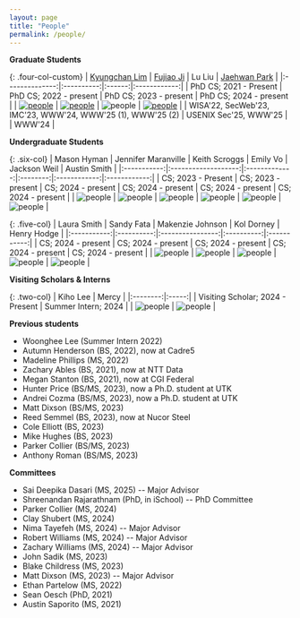 ```yaml
---
layout: page
title: "People"
permalink: /people/
---
```

**Graduate Students**

{: .four-col-custom}
| [Kyungchan Lim](https://kyungchanlim.github.io/) | [Fujiao Ji](https://fujiaoji.github.io/) | Lu Liu | [Jaehwan Park](https://sites.google.com/view/jaehwanpark/home) |
|:--------------:|:----------:|:------:|:------------:|
| PhD CS; 2021 - Present | PhD CS; 2022 - present | PhD CS; 2023 - present | PhD CS; 2024 - present |
| [![people](../assets/images/kyungchan.png)](https://kyungchanlim.github.io/) | [![people](../assets/images/fujiao-ji.png)](https://fujiaoji.github.io/) | ![people](../assets/images/lu-liu.jpg) | [![people](../assets/images/jaehwan.png)](https://sites.google.com/view/jaehwanpark/home) |
| <span class="publication-list">WISA'22, SecWeb'23, IMC'23, WWW'24, WWW'25 (1), WWW'25 (2)</span> | <span class="publication-list">USENIX Sec'25, WWW'25</span> | | WWW'24 |

**Undergraduate Students**  

{: .six-col}
| Mason Hyman | Jennifer Maranville | Keith Scroggs | Emily Vo | Jackson Weil | Austin Smith |
|:-----------:|:-------------------:|:-------------:|:--------:|:------------:|:------------:|
| CS; 2023 - Present | CS; 2023 - present | CS; 2024 - present | CS; 2024 - present | CS; 2024 - present | CS; 2024 - present |
| ![people](../assets/hacker.png) | ![people](../assets/images/jen.jpg) | ![people](../assets/images/keith.jpg) | ![people](../assets/images/emily.jpeg) | ![people](../assets/images/jackson.jpg) | ![people](../assets/images/austin.jpg) |

{: .five-col}
| Laura Smith | Sandy Fata | Makenzie Johnson | Kol Dorney | Henry Hodge |
|:-----------:|:----------:|:----------------:|:----------:|:-----------:|
| CS; 2024 - present | CS; 2024 - present | CS; 2024 - present | CS; 2024 - present | CS; 2024 - present |
| ![people](../assets/images/laura.jpg) | ![people](../assets/images/sandy.jpg) | ![people](../assets/images/makenzie.jpg) | ![people](../assets/images/kol.jpg) | ![people](../assets/images/henry.jpg) |

**Visiting Scholars & Interns**  

{: .two-col}
| Kiho Lee | Mercy |
|:--------:|:-----:|
| Visiting Scholar; 2024 - Present | Summer Intern; 2024 |
| ![people](../assets/hacker.png) | ![people](../assets/images/mercy.jpg) |

**Previous students**
- Woonghee Lee (Summer Intern 2022)
- Autumn Henderson (BS, 2022), now at Cadre5
- Madeline Phillips (MS, 2022)
- Zachary Ables (BS, 2021), now at NTT Data
- Megan Stanton (BS, 2021), now at CGI Federal
- Hunter Price (BS/MS, 2023), now a Ph.D. student at UTK
- Andrei Cozma (BS/MS, 2023), now a Ph.D. student at UTK
- Matt Dixson (BS/MS, 2023)
- Reed Semmel (BS, 2023), now at Nucor Steel
- Cole Elliott (BS, 2023)
- Mike Hughes (BS, 2023)
- Parker Collier (BS/MS, 2023)
- Anthony Roman (BS/MS, 2023)

**Committees**
- Sai Deepika Dasari (MS, 2025) -- Major Advisor
- Shreenandan Rajarathnam (PhD, in iSchool) -- PhD Committee 
- Parker Collier (MS, 2024)
- Clay Shubert (MS, 2024)
- Nima Tayefeh (MS, 2024) -- Major Advisor
- Robert Williams (MS, 2024) -- Major Advisor
- Zachary Williams (MS, 2024) -- Major Advisor
- John Sadik (MS, 2023)
- Blake Childress (MS, 2023)
- Matt Dixson (MS, 2023) -- Major Advisor
- Ethan Partelow (MS, 2022)
- Sean Oesch (PhD, 2021)
- Austin Saporito (MS, 2021)